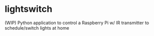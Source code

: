 # lightswitch
(WIP) Python application to control a Raspberry Pi w/ IR transmitter to schedule/switch lights at home
